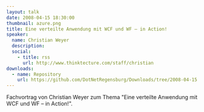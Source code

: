 ```yaml
---
layout: talk
date: 2008-04-15 18:30:00
thumbnail: azure.png
title: Eine verteilte Anwendung mit WCF und WF – in Action!
speaker:
  name: Christian Weyer
  description: 
  social:
    - title: rss
      url: http://www.thinktecture.com/staff/christian
downloads:
  - name: Repository
    url: https://github.com/DotNetRegensburg/Downloads/tree/2008-04-15
---
```

Fachvortrag von Christian Weyer zum Thema "Eine verteilte Anwendung mit WCF und WF – in Action!".